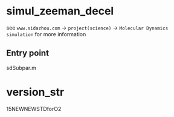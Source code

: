 simul_zeeman_decel
==================
see `www.sidazhou.com` -> `project(science)` -> `Molecular Dynamics simulation` for more information

## Entry point
sdSubpar.m

# version_str
15NEWNEWSTDforO2
